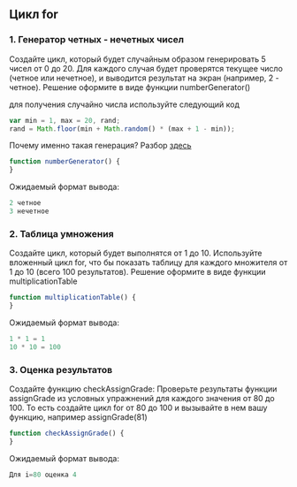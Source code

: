 ## Цикл for

### 1. Генератор четных - нечетных чисел

Создайте цикл, который будет случайным образом генерировать 5 чисел от 0 до 20.
Для каждого случая будет проверятся текущее число (четное или нечетное), и выводится результат на экран (например, 2 - четное).
Решение оформите в виде функции numberGenerator()

для получения случайно числа используйте следующий код

```javascript
var min = 1, max = 20, rand;
rand = Math.floor(min + Math.random() * (max + 1 - min));
```

Почему именно такая генерация? Разбор [здесь](https://learn.javascript.ru/task/random-int-min-max)


```javascript
function numberGenerator() {
}
```

Ожидаемый формат вывода:
```javascript
2 четное
3 нечетное
```

### 2. Таблица умножения

Создайте цикл, который будет выполнятся от 1 до 10.
Используйте вложенный цикл for, что бы показать таблицу для каждого множителя от 1 до 10 (всего 100 результатов).
Решение оформите в виде функции multiplicationTable

```javascript
function multiplicationTable() {
}
```

Ожидаемый формат вывода:
```javascript
1 * 1 = 1
10 * 10 = 100
```

### 3. Оценка результатов

Cоздайте функцию checkAssignGrade:
Проверьте результаты функции assignGrade из условных упражнений для каждого значения от 80 до 100.
То есть создайте цикл for от 80 до 100 и вызывайте в нем вашу функцию, например assignGrade(81)

```javascript
function checkAssignGrade() {
}
```

Ожидаемый формат вывода:
```javascript
Для i=80 оценка 4
```
